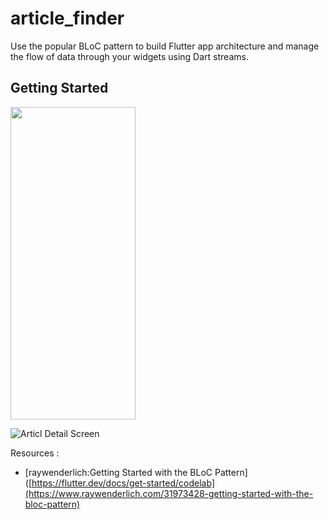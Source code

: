 # article_finder

Use the popular BLoC pattern to build Flutter app architecture and manage the flow of data through your widgets using Dart streams.

## Getting Started


<img src="https://koenig-media.raywenderlich.com/uploads/2022/03/article-list-screen-1.gif" width="200" height="500" />

![Articl Detail Screen](https://koenig-media.raywenderlich.com/uploads/2022/03/refresh-detail.gif)

Resources :

- [raywenderlich:Getting Started with the BLoC Pattern]([https://flutter.dev/docs/get-started/codelab](https://www.raywenderlich.com/31973428-getting-started-with-the-bloc-pattern)

